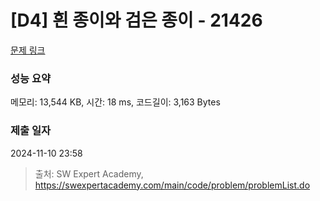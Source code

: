 # [D4] 흰 종이와 검은 종이 - 21426 

[문제 링크](https://swexpertacademy.com/main/code/problem/problemDetail.do?contestProbId=AZD8M-IKyFEDFAVs) 

### 성능 요약

메모리: 13,544 KB, 시간: 18 ms, 코드길이: 3,163 Bytes

### 제출 일자

2024-11-10 23:58



> 출처: SW Expert Academy, https://swexpertacademy.com/main/code/problem/problemList.do